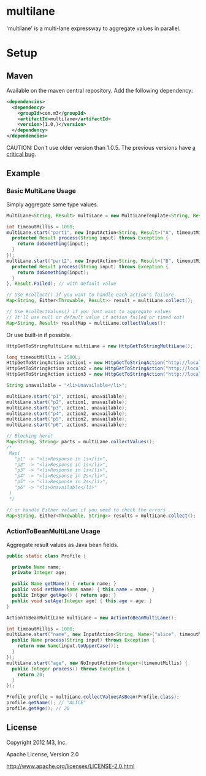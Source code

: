# multilane

'multilane' is a multi-lane expressway to aggregate values in parallel.

# Setup

## Maven

Available on the maven central repository. Add the following dependency:

```xml
<dependencies>
  <dependency>
    <groupId>com.m3</groupId>
    <artifactId>multilane</artifactId>
    <version>[1.0,)</version>
  </dependency>
</dependencies>
```

CAUTION: Don't use older version than 1.0.5. The previous versions have [a critical bug](https://github.com/m3dev/multilane/issues/1).

## Example

### Basic MultiLane Usage

Simply aggregate same type values.

```java
MultiLane<String, Result> multiLane = new MultiLaneTemplate<String, Result> {};

int timeoutMillis = 1000;
multiLane.start("part1", new InputAction<String, Result>("A", timeoutMillis) {
  protected Result process(String input) throws Exception {
    return doSomething(input);
  }
});
multiLane.start("part2", new InputAction<String, Result>("B", timeoutMillis) {
  protected Result process(String input) throws Exception {
    return doSomething(input);
  }
}, Result.Failed); // with default value

// Use #collect() if you want to handle each action's failure
Map<String, Either<Throwable, Result>> result = multiLane.collect();

// Use #collectValues() if you just want to aggregate values
// It'll use null or default value if action failed or timed out)
Map<String, Result> resultMap = multiLane.collectValues();
```

Or use built-in if possible.

```java
HttpGetToStringMultiLane multiLane = new HttpGetToStringMultiLane();

long timeoutMillis = 2500L;
HttpGetToStringAction action1 = new HttpGetToStringAction("http://localhost:8080/api/1s", timeoutMillis);
HttpGetToStringAction action2 = new HttpGetToStringAction("http://localhost:8080/api/2s", timeoutMillis);
HttpGetToStringAction action3 = new HttpGetToStringAction("http://localhost:8080/api/3s", timeoutMillis);

String unavailable = "<li>Unavailable</li>";

multiLane.start("p1", action1, unavailable);
multiLane.start("p2", action1, unavailable);
multiLane.start("p3", action1, unavailable);
multiLane.start("p4", action2, unavailable);
multiLane.start("p5", action2, unavailable);
multiLane.start("p6", action3, unavailable);

// Blocking here!
Map<String, String> parts = multiLane.collectValues();
/*
 Map(
   "p1" -> "<li>Response in 1s</li>",
   "p2" -> "<li>Response in 1s</li>",
   "p3" -> "<li>Response in 1s</li>",
   "p4" -> "<li>Response in 2s</li>",
   "p5" -> "<li>Response in 2s</li>",
   "p6" -> "<li>Unavailable</li>"
 )
 */

// or handle Either values if you need to check the errors
Map<String, Either<Throwable, String>> results = multiLane.collect();
```

### ActionToBeanMultiLane Usage

Aggregate result values as Java bean fields.

```java
public static class Profile {

  private Name name;
  private Integer age;

  public Name getName() { return name; }
  public void setName(Name name) { this.name = name; }
  public Intger getAge() { return age; }
  public void setAge(Integer age) { this.age = age; }
}

ActionToBeanMultiLane multiLane = new ActionToBeanMultiLane();

int timeoutMillis = 1000;
multiLane.start("name", new InputAction<String, Name>("alice", timeoutMillis) {
  public Name process(String input) throws Exception {
    return new Name(input.toUpperCase());
  }
});
multiLane.start("age", new NoInputAction<Integer>(timeoutMillis) {
  public Integer process() throws Exception {
    return 20;
  }
});

Profile profile = multiLane.collectValuesAsBean(Profile.class);
profile.getName(); // "ALICE"
profile.getAge(); // 20
```


## License

Copyright 2012 M3, Inc.

Apache License, Version 2.0

http://www.apache.org/licenses/LICENSE-2.0.html

